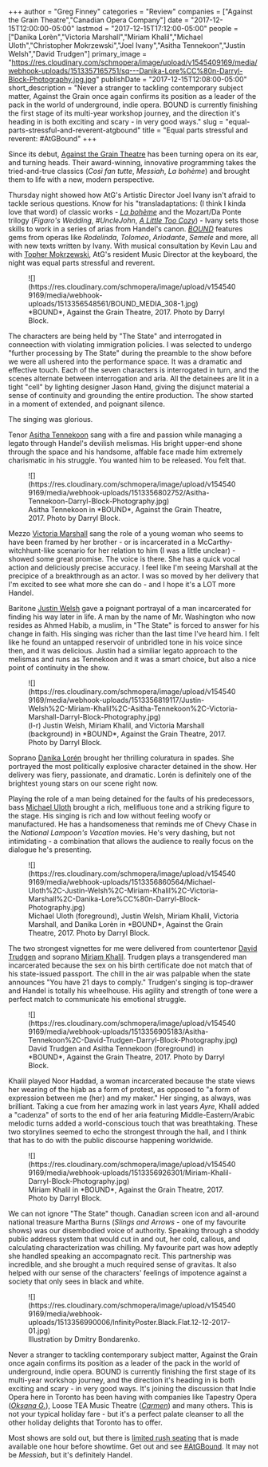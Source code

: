 +++
author = "Greg Finney"
categories = "Review"
companies = ["Against the Grain Theatre","Canadian Opera Company"]
date = "2017-12-15T12:00:00-05:00"
lastmod = "2017-12-15T17:12:00-05:00"
people = ["Danika Lorèn","Victoria Marshall","Miriam Khalil","Michael Uloth","Christopher Mokrzewski","Joel Ivany","Asitha Tennekoon","Justin Welsh","David Trudgen"]
primary_image = "https://res.cloudinary.com/schmopera/image/upload/v1545409169/media/webhook-uploads/1513357165751/sq---Danika-Lore%CC%80n-Darryl-Block-Photography.jpg.jpg"
publishDate = "2017-12-15T12:08:00-05:00"
short_description = "Never a stranger to tackling contemporary subject matter, Against the Grain once again confirms its position as a leader of the pack in the world of underground, indie opera. BOUND is currently finishing the first stage of its multi-year workshop journey, and the direction it&#039;s heading in is both exciting and scary - in very good ways."
slug = "equal-parts-stressful-and-reverent-atgbound"
title = "Equal parts stressful and reverent: #AtGBound"
+++

Since its debut, [Against the Grain Theatre](/scene/companies-against-the-grain-theatre/) has been turning opera on its ear, and turning heads. Their award-winning, innovative programming takes the tried-and-true classics (*Così fan tutte*, *Messiah*, *La bohème*) and brought them to life with a new, modern perspective. 

Thursday night showed how AtG's Artistic Director Joel Ivany isn't afraid to tackle serious questions. Know for his "transladaptations: (I think I kinda love that word) of classic works - [*La bohème*](/hype-atg-boheme/) and the Mozart/Da Ponte trilogy (*Figaro's Wedding*, *#UncleJohn*, [*A Little Too Cozy*](/in-review-a-little-too-cozy/)) - Ivany sets those skills to work in a series of arias from Handel's canon. [*BOUND*](http://againstthegraintheatre.com/bound/) features gems from operas like *Rodelinda*, *Tolomeo*, *Ariodante*, *Semele* and more, all with new texts written by Ivany. With musical consultation by Kevin Lau and with [Topher Mokrzewski](/scene/people/christopher-mokrzewski/), AtG's resident Music Director at the keyboard, the night was equal parts stressful and reverent. 

<figure data-type="image">
![](https://res.cloudinary.com/schmopera/image/upload/v1545409169/media/webhook-uploads/1513356548561/BOUND_MEDIA_308-1.jpg)
<figcaption>*BOUND*, Against the Grain Theatre, 2017. Photo by Darryl Block.</figcaption>
</figure>

The characters are being held by "The State" and interrogated in conneection with violating immigration policies. I was selected to undergo "further processing by The State" during the preamble to the show before we were all ushered into the performance space. It was a dramatic and effective touch. Each of the seven characters is interrogated in turn, and the scenes alternate between interrogation and aria. All the detainees are lit in a tight "cell" by lighting designer Jason Hand, giving the disjunct material a sense of continuity and grounding the entire production. The show started in a moment of extended, and poignant silence.

The singing was glorious. 

Tenor [Asitha Tennekoon](/scene/people/asitha-tennekoon/) sang with a fire and passion while managing a legato through Handel's devilish melismas. His bright upper-end shone through the space and his handsome, affable face made him extremely charismatic in his struggle. You wanted him to be released. You felt that. 

<figure data-type="image">
![](https://res.cloudinary.com/schmopera/image/upload/v1545409169/media/webhook-uploads/1513356802752/Asitha-Tennekoon-Darryl-Block-Photography.jpg)
<figcaption>Asitha Tennekoon in *BOUND*, Against the Grain Theatre, 2017. Photo by Darryl Block.</figcaption>
</figure>

Mezzo [Victoria Marshall](/scene/people/victoria-marshall/) sang the role of a young woman who seems to have been framed by her brother - or is incarcerated in a McCarthy-witchhunt-like scenario for her relation to him (I was a little unclear) - showed some great promise. The voice is there. She has a quick vocal action and deliciously precise accuracy. I feel like I'm seeing Marshall at the precipice of a breakthrough as an actor. I was so moved by her delivery that I'm excited to see what more she can do - and I hope it's a LOT more Handel. 

Baritone [Justin Welsh](/scene/people/justin-welsh/) gave a poignant portrayal of a man incarcerated for finding his way later in life. A man by the name of Mr. Washington who now resides as Ahmed Habib, a muslim, in "The State" is forced to answer for his change in faith. His singing was richer than the last time I've heard him. I felt like he found an untapped reservoir of unbridled tone in his voice since then, and it was delicious. Justin had a similiar legato approach to the melismas and runs as Tennekoon and it was a smart choice, but also a nice point of continuity in the show. 

<figure data-type="image">
![](https://res.cloudinary.com/schmopera/image/upload/v1545409169/media/webhook-uploads/1513356819117/Justin-Welsh%2C-Miriam-Khalil%2C-Asitha-Tennekoon%2C-Victoria-Marshall-Darryl-Block-Photography.jpg)
<figcaption>(l-r) Justin Welsh, Miriam Khalil, and Victoria Marshall (background) in *BOUND*, Against the Grain Theatre, 2017. Photo by Darryl Block.</figcaption>
</figure>

Soprano [Danika Lorén](/spotlight-on-danika-loren/) brought her thrilling coluratura in spades. She portrayed the most politically explosive character detained in the show. Her delivery was fiery, passionate, and dramatic. Lorén is definitely one of the brightest young stars on our scene right now. 

Playing the role of a man being detained for the faults of his predecessors, bass [Michael Uloth](/spotlight-on-michael-uloth/) brought a rich, melifluous tone and a striking figure to the stage. His singing is rich and low without feeling woofy or manufactured. He has a handsomeness that reminds me of Chevy Chase in the *National Lampoon's Vacation* movies. He's very dashing, but not intimidating - a combination that allows the audience to really focus on the dialogue he's presenting.

<figure data-type="image">
![](https://res.cloudinary.com/schmopera/image/upload/v1545409169/media/webhook-uploads/1513356860564/Michael-Uloth%2C-Justin-Welsh%2C-Miriam-Khalil%2C-Victoria-Marshall%2C-Danika-Lore%CC%80n-Darryl-Block-Photography.jpg)
<figcaption>Michael Uloth (foreground), Justin Welsh, Miriam Khalil, Victoria Marshall, and Danika Lorèn in *BOUND*, Against the Grain Theatre, 2017. Photo by Darryl Block.</figcaption>
</figure>

The two strongest vignettes for me were delivered from countertenor [David Trudgen](/scene/people/david-trudgen/) and soprano [Miriam Khalil](/scene/people/miriam-khalil/). Trudgen plays a transgendered man incarcerated because the sex on his birth certificate doe not match that of his state-issued passport. The chill in the air was palpable when the state announces "You have 21 days to comply." Trudgen's singing is top-drawer and Handel is totally his wheelhouse. His agility and strength of tone were a perfect match to communicate his emotional struggle. 

<figure data-type="image">
![](https://res.cloudinary.com/schmopera/image/upload/v1545409169/media/webhook-uploads/1513356905183/Asitha-Tennekoon%2C-David-Trudgen-Darryl-Block-Photography.jpg)
<figcaption>David Trudgen and Asitha Tennekoon (foreground) in *BOUND*, Against the Grain Theatre, 2017. Photo by Darryl Block.</figcaption>
</figure>

Khalil played Noor Haddad, a woman incarcerated because the state views her wearing of the hijab as a form of protest, as opposed to "a form of expression between me (her) and my maker." Her singing, as always, was brilliant. Taking a cue from her amazing work in last years *Ayre*, Khalil added a "cadenza" of sorts to the end of her aria featuring Middle-Eastern/Arabic melodic turns added a world-conscious touch that was breathtaking. These two storylines seemed to echo the strongest through the hall, and I think that has to do with the public discourse happening worldwide. 

<figure data-type="image">
![](https://res.cloudinary.com/schmopera/image/upload/v1545409169/media/webhook-uploads/1513356926301/Miriam-Khalil-Darryl-Block-Photography.jpg)
<figcaption>Miriam Khalil in *BOUND*, Against the Grain Theatre, 2017. Photo by Darryl Block.</figcaption>
</figure>

We can not ignore "The State" though. Canadian screen icon and all-around national treasure Martha Burns (*Slings and Arrows* - one of my favourite shows) was our disembodied voice of authority. Speaking through a shoddy public address system that would cut in and out, her cold, callous, and calculating characterization was chilling. My favourite part was how adeptly she handled speaking an accompagnato recit. This partnership was incredible, and she brought a much required sense of gravitas. It also helped with our sense of the characters' feelings of impotence against a society that only sees in black and white.

<figure data-type="image">
![](https://res.cloudinary.com/schmopera/image/upload/v1545409169/media/webhook-uploads/1513356990006/InfinityPoster.Black.Flat.12-12-2017-01.jpg)
<figcaption>Illustration by Dmitry Bondarenko.</figcaption>
</figure>

Never a stranger to tackling contemporary subject matter, Against the Grain once again confirms its position as a leader of the pack in the world of underground, indie opera. BOUND is currently finishing the first stage of its multi-year workshop journey, and the direction it's heading in is both exciting and scary - in very good ways. It's joining the discussion that Indie Opera here in Toronto has been having with companies like Tapestry Opera ([*Oksana G.*](https://www.schmopera.com/tough-to-watch-oksana-g/)), Loose TEA Music Theatre ([*Carmen*](https://www.schmopera.com/erica-iris-singing-a-radically-revisionist-carmen/)) and many others. This is not your typical holiday fare - but it's a perfect palate cleanser to all the other holiday delights that Toronto has to offer. 

Most shows are sold out, but there is [limited rush seating](http://againstthegraintheatre.com/bound/) that is made available one hour before showtime. Get out and see [#AtGBound](http://againstthegraintheatre.com/bound/). It may not be *Messiah*, but it's definitely Handel.
